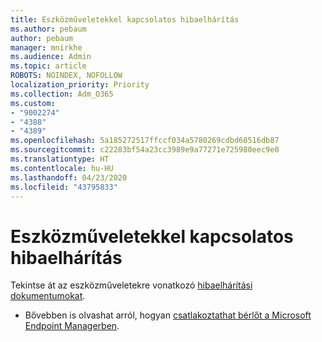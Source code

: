 ```yaml
---
title: Eszközműveletekkel kapcsolatos hibaelhárítás
ms.author: pebaum
author: pebaum
manager: mnirkhe
ms.audience: Admin
ms.topic: article
ROBOTS: NOINDEX, NOFOLLOW
localization_priority: Priority
ms.collection: Adm_O365
ms.custom:
- "9002274"
- "4388"
- "4389"
ms.openlocfilehash: 5a185272517ffccf034a5780269cdbd68516db87
ms.sourcegitcommit: c22283bf54a23cc3989e9a77271e725980eec9e0
ms.translationtype: HT
ms.contentlocale: hu-HU
ms.lasthandoff: 04/23/2020
ms.locfileid: "43795833"
---
```

# <a name="troubleshoot-device-actions"></a>Eszközműveletekkel kapcsolatos hibaelhárítás

Tekintse át az eszközműveletekre vonatkozó [hibaelhárítási dokumentumokat](https://docs.microsoft.com/configmgr/tenant-attach/technical-reference).

- Bővebben is olvashat arról, hogyan [csatlakoztathat bérlőt a Microsoft Endpoint Managerben](https://docs.microsoft.com/configmgr/tenant-attach/).
